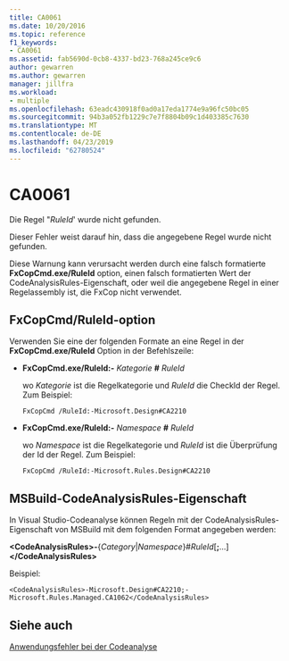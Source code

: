 ```yaml
---
title: CA0061
ms.date: 10/20/2016
ms.topic: reference
f1_keywords:
- CA0061
ms.assetid: fab5690d-0cb8-4337-bd23-768a245ce9c6
author: gewarren
ms.author: gewarren
manager: jillfra
ms.workload:
- multiple
ms.openlocfilehash: 63eadc430918f0ad0a17eda1774e9a96fc50bc05
ms.sourcegitcommit: 94b3a052fb1229c7e7f8804b09c1d403385c7630
ms.translationtype: MT
ms.contentlocale: de-DE
ms.lasthandoff: 04/23/2019
ms.locfileid: "62780524"
---
```

# <a name="ca0061"></a>CA0061
Die Regel "*RuleId*' wurde nicht gefunden.

 Dieser Fehler weist darauf hin, dass die angegebene Regel wurde nicht gefunden.

 Diese Warnung kann verursacht werden durch eine falsch formatierte **FxCopCmd.exe/RuleId** option, einen falsch formatierten Wert der CodeAnalysisRules-Eigenschaft, oder weil die angegebene Regel in einer Regelassembly ist, die FxCop nicht verwendet.

## <a name="fxcopcmd-ruleid-option"></a>FxCopCmd/RuleId-option
 Verwenden Sie eine der folgenden Formate an eine Regel in der **FxCopCmd.exe/RuleId** Option in der Befehlszeile:

- **FxCopCmd.exe/RuleId:-** *Kategorie* **#** *RuleId*

     wo *Kategorie* ist die Regelkategorie und *RuleId* die CheckId der Regel. Zum Beispiel:

    ```
    FxCopCmd /RuleId:-Microsoft.Design#CA2210
    ```

- **FxCopCmd.exe/RuleId:-** *Namespace* **#** *RuleId*

     wo *Namespace* ist die Regelkategorie und *RuleId* ist die Überprüfung der Id der Regel. Zum Beispiel:

    ```
    FxCopCmd /RuleId:-Microsoft.Rules.Design#CA2210
    ```

## <a name="msbuild-codeanalysisrules-property"></a>MSBuild-CodeAnalysisRules-Eigenschaft
 In Visual Studio-Codeanalyse können Regeln mit der CodeAnalysisRules-Eigenschaft von MSBuild mit dem folgenden Format angegeben werden:

 **\<CodeAnalysisRules>-**{*Category*&#124;*Namespace*}#*RuleId*[**;**...]**\</CodeAnalysisRules>**

 Beispiel:

```
<CodeAnalysisRules>-Microsoft.Design#CA2210;-Microsoft.Rules.Managed.CA1062</CodeAnalysisRules>
```

## <a name="see-also"></a>Siehe auch
 [Anwendungsfehler bei der Codeanalyse](../code-quality/code-analysis-application-errors.md)
